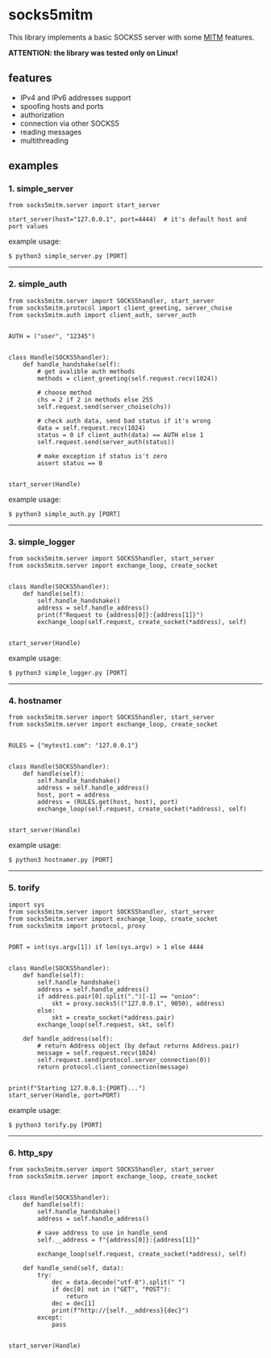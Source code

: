 # socks5mitm

This library implements a basic SOCKS5 server with some [MITM](https://en.wikipedia.org/wiki/Man-in-the-middle_attack) features.

**ATTENTION: the library was tested only on Linux!**

features
--------
* IPv4 and IPv6 addresses support
* spoofing hosts and ports
* authorization
* connection via other SOCKS5
* reading messages
* multithreading

examples
--------
### 1. simple_server

~~~
from socks5mitm.server import start_server

start_server(host="127.0.0.1", port=4444)  # it's default host and port values
~~~

example usage:

~~~
$ python3 simple_server.py [PORT]
~~~

---

### 2. simple_auth

~~~
from socks5mitm.server import SOCKS5handler, start_server
from socks5mitm.protocol import client_greeting, server_choise
from socks5mitm.auth import client_auth, server_auth


AUTH = ("user", "12345")


class Handle(SOCKS5handler):
    def handle_handshake(self):
        # get avalible auth methods
        methods = client_greeting(self.request.recv(1024))
        
        # choose method
        chs = 2 if 2 in methods else 255
        self.request.send(server_choise(chs))
        
        # check auth data, send bad status if it's wrong
        data = self.request.recv(1024)
        status = 0 if client_auth(data) == AUTH else 1
        self.request.send(server_auth(status))
        
        # make exception if status is't zero
        assert status == 0


start_server(Handle)
~~~

example usage:

~~~
$ python3 simple_auth.py [PORT]
~~~

---

### 3. simple_logger

~~~
from socks5mitm.server import SOCKS5handler, start_server
from socks5mitm.server import exchange_loop, create_socket


class Handle(SOCKS5handler):
    def handle(self):
        self.handle_handshake()
        address = self.handle_address()
        print(f"Request to {address[0]}:{address[1]}")
        exchange_loop(self.request, create_socket(*address), self)


start_server(Handle)
~~~

example usage:

~~~
$ python3 simple_logger.py [PORT]
~~~

---

### 4. hostnamer

~~~
from socks5mitm.server import SOCKS5handler, start_server
from socks5mitm.server import exchange_loop, create_socket


RULES = {"mytest1.com": "127.0.0.1"}


class Handle(SOCKS5handler):
    def handle(self):
        self.handle_handshake()
        address = self.handle_address()
        host, port = address
        address = (RULES.get(host, host), port)
        exchange_loop(self.request, create_socket(*address), self)


start_server(Handle)
~~~

example usage:

~~~
$ python3 hostnamer.py [PORT]
~~~

---

### 5. torify

~~~
import sys
from socks5mitm.server import SOCKS5handler, start_server
from socks5mitm.server import exchange_loop, create_socket
from socks5mitm import protocol, proxy


PORT = int(sys.argv[1]) if len(sys.argv) > 1 else 4444


class Handle(SOCKS5handler):
    def handle(self):
        self.handle_handshake()
        address = self.handle_address()
        if address.pair[0].split(".")[-1] == "onion":
            skt = proxy.socks5(("127.0.0.1", 9050), address)
        else:
            skt = create_socket(*address.pair)
        exchange_loop(self.request, skt, self)

    def handle_address(self):
        # return Address object (by defaut returns Address.pair)
        message = self.request.recv(1024)
        self.request.send(protocol.server_connection(0))
        return protocol.client_connection(message)


print(f"Starting 127.0.0.1:{PORT}...")
start_server(Handle, port=PORT)
~~~

example usage:

~~~
$ python3 torify.py [PORT]
~~~

---

### 6. http_spy

~~~
from socks5mitm.server import SOCKS5handler, start_server
from socks5mitm.server import exchange_loop, create_socket


class Handle(SOCKS5handler):
    def handle(self):
        self.handle_handshake()
        address = self.handle_address()
        
        # save address to use in handle_send
        self.__address = f"{address[0]}:{address[1]}"
        
        exchange_loop(self.request, create_socket(*address), self)

    def handle_send(self, data):
        try:
            dec = data.decode("utf-8").split(" ")
            if dec[0] not in ("GET", "POST"):
                return
            dec = dec[1]
            print(f"http://{self.__address}{dec}")
        except:
            pass


start_server(Handle)
~~~
